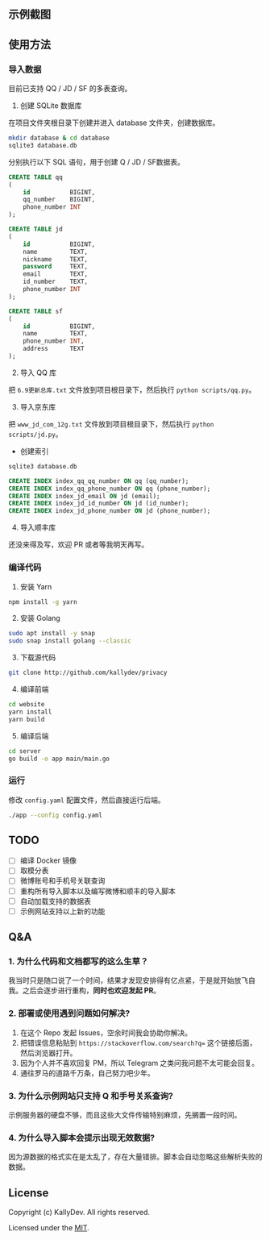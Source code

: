
## 示例截图

## 使用方法

### 导入数据

目前已支持 QQ / JD / SF 的多表查询。

1. 创建 SQLite 数据库

在项目文件夹根目录下创建并进入 database 文件夹，创建数据库。

```bash
mkdir database & cd database
sqlite3 database.db
```

分别执行以下 SQL 语句，用于创建 Q / JD / SF数据表。

```sql
CREATE TABLE qq
(
    id           BIGINT,
    qq_number    BIGINT,
    phone_number INT
);
```

```sql
CREATE TABLE jd
(
    id           BIGINT,
    name         TEXT,
    nickname     TEXT,
    password     TEXT,
    email        TEXT,
    id_number    TEXT,
    phone_number INT
);
```

```sql
CREATE TABLE sf
(
    id           BIGINT,
    name         TEXT,
    phone_number INT,
    address      TEXT
);
```

2. 导入 QQ 库

把 `6.9更新总库.txt` 文件放到项目根目录下，然后执行 `python scripts/qq.py`。

3. 导入京东库

把 `www_jd_com_12g.txt` 文件放到项目根目录下，然后执行 `python scripts/jd.py`。

- 创建索引

```bash
sqlite3 database.db
```

```sql
CREATE INDEX index_qq_qq_number ON qq (qq_number);
CREATE INDEX index_qq_phone_number ON qq (phone_number);
CREATE INDEX index_jd_email ON jd (email);
CREATE INDEX index_jd_id_number ON jd (id_number);
CREATE INDEX index_jd_phone_number ON jd (phone_number);
```

4. 导入顺丰库

还没来得及写，欢迎 PR 或者等我明天再写。

### 编译代码

1. 安装 Yarn

```bash
npm install -g yarn
```

2. 安装 Golang

```bash
sudo apt install -y snap
sudo snap install golang --classic
```

3. 下载源代码

```bash
git clone http://github.com/kallydev/privacy
```

4. 编译前端

```bash
cd website
yarn install
yarn build
```

5. 编译后端

```bash
cd server
go build -o app main/main.go
```

### 运行

修改 `config.yaml` 配置文件，然后直接运行后端。

```bash
./app --config config.yaml
```

## TODO

- [ ] 编译 Docker 镜像
- [ ] 取模分表
- [ ] 微博账号和手机号关联查询
- [ ] 重构所有导入脚本以及编写微博和顺丰的导入脚本
- [ ] 自动加载支持的数据表
- [ ] 示例网站支持以上新的功能

## Q&A

### 1. 为什么代码和文档都写的这么生草？

我当时只是随口说了一个时间，结果才发现安排得有亿点紧，于是就开始放飞自我。之后会逐步进行重构，**同时也欢迎发起 PR**。

### 2. 部署或使用遇到问题如何解决?

1. 在这个 Repo 发起 Issues，空余时间我会协助你解决。
2. 把错误信息粘贴到 `https://stackoverflow.com/search?q=` 这个链接后面，然后浏览器打开。
3. 因为个人并不喜欢回复 PM，所以 Telegram 之类问我问题不太可能会回复。
4. 通往罗马的道路千万条，自己努力吧少年。

### 3. 为什么示例网站只支持 Q 和手号关系查询?

示例服务器的硬盘不够，而且这些大文件传输特别麻烦，先搁置一段时间。

### 4. 为什么导入脚本会提示出现无效数据?

因为源数据的格式实在是太乱了，存在大量错排。脚本会自动忽略这些解析失败的数据。


## License

Copyright (c) KallyDev. All rights reserved.

Licensed under the [MIT](LICENSE).
